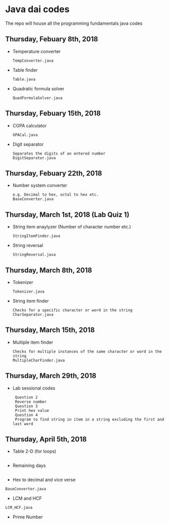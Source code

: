 # Java dai codes
The repo will house all the programming fundamentals java codes
## Thursday, Febuary 8th, 2018
- Temperature converter
  ```
  TempConverter.java
  ```
- Table finder
  ```
  Table.java
  ```
- Quadratic formula solver
  ```
  QuadFormulaSolver.java
  ```
## Thursday, Febuary 15th, 2018
- CGPA calculator
  ```
  GPACal.java
  ```
- Digit separator
  ```
  Separates the digits of an entered number
  DigitSeparator.java
  ```
## Thursday, Febuary 22th, 2018
- Number system converter
  ```
  e.g. Decimal to hex, octal to hex etc.
  BaseConverter.java
  ```
## Thursday, March 1st, 2018 (Lab Quiz 1)
- String item anaylyzer (Number of character number etc.)
  ```
  StringItemFinder.java  
  ```
- String reversal
  ```
  StringReversal.java
  
  ```
## Thursday, March 8th, 2018
- Tokenizer
  ```
  Tokenizer.java
  ```
- String item finder
  ```
  Checks for a specific character or word in the string
  CharSeparator.java
  ```
## Thursday, March 15th, 2018
- Multiple item finder
  ```
  Checks for multiple instances of the same character or word in the string
  MultipleCharFinder.java
  ```

## Thursday, March 29th, 2018
- Lab sessional codes
  ```
   Question 2
   Reverse number
   Question 3
   Print hex value
   Question 4
   Program to find string in item in a string excluding the first and last word
  ```
## Thursday, April 5th, 2018
- Table 2-D (for loops)
```
```
- Remaining days
```
```
- Hex to decimal and vice verse
```
BaseConverter.java
```
- LCM and HCF
```
LCM_HCF.java
```
- Prime Number 
```
```
